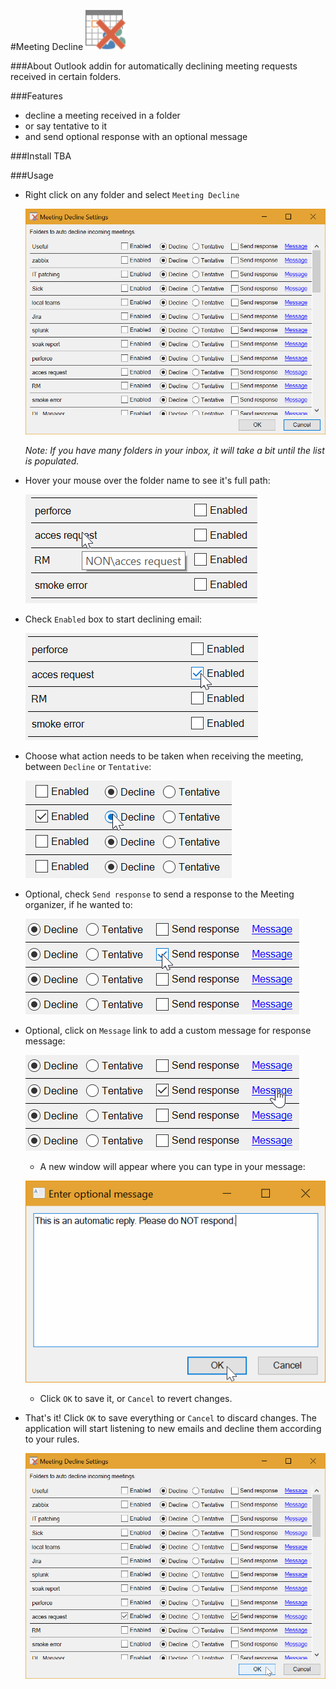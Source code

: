 #Meeting Decline
![logo](Room17.MeetingDecline/MeetingDeclineIcon.png "Logo")

###About
Outlook addin for automatically declining meeting requests received in certain folders.

###Features
- decline a meeting received in a folder
- or say tentative to it
- and send optional response with an optional message

###Install
TBA

###Usage
- Right click on any folder and select `Meeting Decline`

  ![main](screenshots/main.png?raw=true "main")

  _Note: If you have many folders in your inbox, it will take a bit until the list is populated._

- Hover your mouse over the folder name to see it's full path:

  ![hover](screenshots/hover.png?raw=true "hover")

- Check `Enabled` box to start declining email:

  ![enable](screenshots/enable.png?raw=true "enable")

- Choose what action needs to be taken when receiving the meeting, between `Decline` or `Tentative`:

  ![choose](screenshots/choose.png?raw=true "choose")

- Optional, check `Send response` to send a response to the Meeting organizer, if he wanted to:

  ![response](screenshots/response.png?raw=true "response")

- Optional, click on `Message` link to add a custom message for response message:

  ![message](screenshots/message.png?raw=true "message")

    - A new window will appear where you can type in your message:
  
  ![input](screenshots/input.png?raw=true "input")

    - Click `OK` to save it, or `Cancel` to revert changes.

- That's it! Click `OK` to save everything or `Cancel` to discard changes. The application will start listening to new emails and decline them according to your rules.

  ![finish](screenshots/finish.png?raw=true "finish")